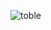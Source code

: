 ![toble](https://user-images.githubusercontent.com/79463283/135754400-487d5d3f-70ce-4e8f-9227-74ab11d3eb0e.png)
